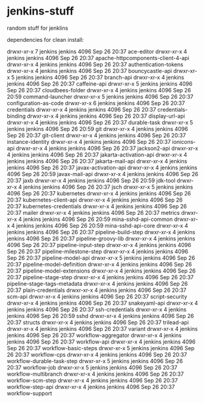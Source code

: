 # jenkins-stuff
random stuff for jenklins

dependencies for clean install:


drwxr-xr-x 7 jenkins jenkins 4096 Sep 26 20:37 ace-editor
drwxr-xr-x 4 jenkins jenkins 4096 Sep 26 20:37 apache-httpcomponents-client-4-api
drwxr-xr-x 4 jenkins jenkins 4096 Sep 26 20:37 authentication-tokens
drwxr-xr-x 4 jenkins jenkins 4096 Sep 26 20:37 bouncycastle-api
drwxr-xr-x 5 jenkins jenkins 4096 Sep 26 20:37 branch-api
drwxr-xr-x 4 jenkins jenkins 4096 Sep 26 20:37 caffeine-api
drwxr-xr-x 5 jenkins jenkins 4096 Sep 26 20:37 cloudbees-folder
drwxr-xr-x 4 jenkins jenkins 4096 Sep 26 20:59 command-launcher
drwxr-xr-x 5 jenkins jenkins 4096 Sep 26 20:37 configuration-as-code
drwxr-xr-x 6 jenkins jenkins 4096 Sep 26 20:37 credentials
drwxr-xr-x 4 jenkins jenkins 4096 Sep 26 20:37 credentials-binding
drwxr-xr-x 4 jenkins jenkins 4096 Sep 26 20:37 display-url-api
drwxr-xr-x 4 jenkins jenkins 4096 Sep 26 20:37 durable-task
drwxr-xr-x 5 jenkins jenkins 4096 Sep 26 20:59 git
drwxr-xr-x 4 jenkins jenkins 4096 Sep 26 20:37 git-client
drwxr-xr-x 4 jenkins jenkins 4096 Sep 26 20:37 instance-identity
drwxr-xr-x 4 jenkins jenkins 4096 Sep 26 20:37 ionicons-api
drwxr-xr-x 4 jenkins jenkins 4096 Sep 26 20:37 jackson2-api
drwxr-xr-x 4 jenkins jenkins 4096 Sep 26 20:37 jakarta-activation-api
drwxr-xr-x 4 jenkins jenkins 4096 Sep 26 20:37 jakarta-mail-api
drwxr-xr-x 4 jenkins jenkins 4096 Sep 26 20:37 javax-activation-api
drwxr-xr-x 4 jenkins jenkins 4096 Sep 26 20:59 javax-mail-api
drwxr-xr-x 4 jenkins jenkins 4096 Sep 26 20:37 jaxb
drwxr-xr-x 4 jenkins jenkins 4096 Sep 26 20:59 jdk-tool
drwxr-xr-x 4 jenkins jenkins 4096 Sep 26 20:37 jsch
drwxr-xr-x 5 jenkins jenkins 4096 Sep 26 20:37 kubernetes
drwxr-xr-x 4 jenkins jenkins 4096 Sep 26 20:37 kubernetes-client-api
drwxr-xr-x 4 jenkins jenkins 4096 Sep 26 20:37 kubernetes-credentials
drwxr-xr-x 4 jenkins jenkins 4096 Sep 26 20:37 mailer
drwxr-xr-x 4 jenkins jenkins 4096 Sep 26 20:37 metrics
drwxr-xr-x 4 jenkins jenkins 4096 Sep 26 20:59 mina-sshd-api-common
drwxr-xr-x 4 jenkins jenkins 4096 Sep 26 20:59 mina-sshd-api-core
drwxr-xr-x 4 jenkins jenkins 4096 Sep 26 20:37 pipeline-build-step
drwxr-xr-x 4 jenkins jenkins 4096 Sep 26 20:37 pipeline-groovy-lib
drwxr-xr-x 4 jenkins jenkins 4096 Sep 26 20:37 pipeline-input-step
drwxr-xr-x 4 jenkins jenkins 4096 Sep 26 20:37 pipeline-milestone-step
drwxr-xr-x 4 jenkins jenkins 4096 Sep 26 20:37 pipeline-model-api
drwxr-xr-x 5 jenkins jenkins 4096 Sep 26 20:37 pipeline-model-definition
drwxr-xr-x 4 jenkins jenkins 4096 Sep 26 20:37 pipeline-model-extensions
drwxr-xr-x 4 jenkins jenkins 4096 Sep 26 20:37 pipeline-stage-step
drwxr-xr-x 4 jenkins jenkins 4096 Sep 26 20:37 pipeline-stage-tags-metadata
drwxr-xr-x 4 jenkins jenkins 4096 Sep 26 20:37 plain-credentials
drwxr-xr-x 4 jenkins jenkins 4096 Sep 26 20:37 scm-api
drwxr-xr-x 4 jenkins jenkins 4096 Sep 26 20:37 script-security
drwxr-xr-x 4 jenkins jenkins 4096 Sep 26 20:37 snakeyaml-api
drwxr-xr-x 4 jenkins jenkins 4096 Sep 26 20:37 ssh-credentials
drwxr-xr-x 4 jenkins jenkins 4096 Sep 26 20:59 sshd
drwxr-xr-x 4 jenkins jenkins 4096 Sep 26 20:37 structs
drwxr-xr-x 4 jenkins jenkins 4096 Sep 26 20:37 trilead-api
drwxr-xr-x 4 jenkins jenkins 4096 Sep 26 20:37 variant
drwxr-xr-x 4 jenkins jenkins 4096 Sep 26 20:37 workflow-aggregator
drwxr-xr-x 4 jenkins jenkins 4096 Sep 26 20:37 workflow-api
drwxr-xr-x 4 jenkins jenkins 4096 Sep 26 20:37 workflow-basic-steps
drwxr-xr-x 5 jenkins jenkins 4096 Sep 26 20:37 workflow-cps
drwxr-xr-x 4 jenkins jenkins 4096 Sep 26 20:37 workflow-durable-task-step
drwxr-xr-x 5 jenkins jenkins 4096 Sep 26 20:37 workflow-job
drwxr-xr-x 5 jenkins jenkins 4096 Sep 26 20:37 workflow-multibranch
drwxr-xr-x 4 jenkins jenkins 4096 Sep 26 20:37 workflow-scm-step
drwxr-xr-x 4 jenkins jenkins 4096 Sep 26 20:37 workflow-step-api
drwxr-xr-x 4 jenkins jenkins 4096 Sep 26 20:37 workflow-support
